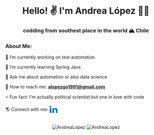<h1 align="center">Hello! ✌️ I'm Andrea López 👩‍💻</h1>

<h3 align="center">codding from southest place in the world 🏔 Chile</h3>

### About Me:

🔭 I’m currently working on test automation

🌱 I’m currently learning Spring Java

💬 Ask me about automation or also data science 

:link: How to reach me: **alopezgo1991@gmail.com**

⚡ Fun fact: I'm actually political scientist but one in love with code 

:earth_americas: Connect with me: <a href="https://linkedin.com/in/andrealopezgo" target="_blank"><img align="center" src="https://raw.githubusercontent.com/Dhamary08/Email-Sign/master/linkedin-in.png" alt="Linkedin" height="25" width="25"/></a>

<!--<h2 align="center">Languages and Tools:</h2>

<p align="center"> 
    <a href="#" target="_blank"> <img
                src="https://www.vectorlogo.zone/logos/java/java-icon.svg" alt="java"
                width="50" height="40" margin-right="3px"/> </a> 
    <a href="https://spring.io/" target="_blank"> <img
                src="https://www.vectorlogo.zone/logos/springio/springio-icon.svg" alt="spring" width="40"
                height="40" margin-right="3px"/> </a> 
    <a href="#" target="_blank"> <img
                src="https://www.vectorlogo.zone/logos/docker/docker-icon.svg" alt="Docker" width="40"
                height="40" margin-right="3px"/> </a>
    <a href="#" target="_blank"> <img
                src="https://www.vectorlogo.zone/logos/nodejs/nodejs-icon.svg" alt="Node.js" width="40"
                height="40" margin-right="3px"/></a>
    <a href="#" target="_blank"> <img
                src="https://www.vectorlogo.zone/logos/reactjs/reactjs-icon.svg" alt="React" width="40"
                height="40" margin-right="3px"/> </a>
    <a href="#" target="_blank"> <img
                src="https://img.icons8.com/color/452/amazon-web-services.png" alt="AWS" width="40"
                height="40" margin-right="3px"/> </a> 
    <a href="https://www.linux.org/" target="_blank"> <img
                src="https://www.vectorlogo.zone/logos/linux/linux-icon.svg" alt="linux"
                width="40" height="40" margin-right="3px"/> </a> 
    <a href="https://www.mysql.com/" target="_blank"> <img
                src="https://www.vectorlogo.zone/logos/mysql/mysql-icon.svg" alt="mysql"
                width="55" height="40" margin-right="3px"/> </a>  
    <a href="https://www.oracle.com/" target="_blank"> <img
                src="https://www.vectorlogo.zone/logos/oracle/oracle-ar21.svg" alt="oracle"
                width="40" height="40" margin-right="3px"/> </a> 
    <a href="https://www.postgresql.org" target="_blank"> <img
                src="https://www.vectorlogo.zone/logos/postgresql/postgresql-icon.svg"
                alt="postgresql" width="50" height="40" margin-right="3px"/> </a> 
    <a href="https://www.python.org" target="_blank"> <img
                src="https://www.vectorlogo.zone/logos/python/python-icon.svg" alt="python"
                width="50" height="40" margin-right="3px"/> </a> 
    <a href="https://getbootstrap.com" target="_blank"> <img
                src="https://www.vectorlogo.zone/logos/getbootstrap/getbootstrap-icon.svg" alt="bootstrap"
                width="40" height="40" margin-right="3px"/> </a> 
    <a href="#" target="_blank"> <img
                src="https://www.vectorlogo.zone/logos/php/php-ar21.svg" alt="php"
                width="55" height="40" margin-right="3px"/> </a>
    <a href="#" target="_blank"> <img
                src="https://upload.vectorlogo.zone/logos/javascript/images/239ec8a4-163e-4792-83b6-3f6d96911757.svg" alt="javascript"
                width="40" height="40" margin-right="3px"/> </a> 
    <a href="#" target="_blank"> <img
                src="https://www.vectorlogo.zone/logos/sass-lang/sass-lang-icon.svg" alt="sass"
                width="40" height="40" margin-right="3px"/> </a>
    <a href="https://www.w3schools.com/css/" target="_blank"> <img
                src="https://cdn1.iconfinder.com/data/icons/logotypes/32/badge-css-3-128.png" alt="css3"
                width="40" height="40" margin-right="3px"/> </a> 
    <a href="https://www.w3.org/html/" target="_blank"> <img
                src="https://www.vectorlogo.zone/logos/w3_html5/w3_html5-icon.svg" alt="html5"
                width="40" height="40" margin-right="3px"/> </a> 
    <a href="https://developer.mozilla.org/en-US/docs/Web/JavaScript"
            target="_blank"></a>
</p>-->

<br>
<div align="center" display="flex">
    <img align="center" src="https://github-readme-streak-stats.herokuapp.com/?user=alopezgo&theme=white" alt="AndreaLopez" height="200px"/>
<img align="center" src="https://github-readme-stats.vercel.app/api/top-langs?username=alopezgo&show_icons=true&locale=en&theme=white&langs_count=5" alt="AndreaLopez" height="200px" />
</div>

<!-- <br>
 <div>
     <img align="center" src="https://github-readme-stats.vercel.app/api?username=alopezgo&show_icons=true&locale=en&theme=white" alt="AndreaLopez" />
</div> -->

